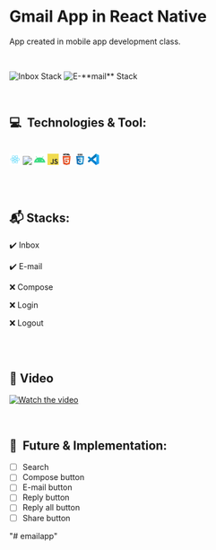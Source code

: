 # Gmail App in React Native

App created in mobile app development class.

<br>

<img src="https://i.postimg.cc/FRLZ62Jk/Gmail-Stack-Cx-Entrada.png" alt="Inbox Stack" width="345" /> <img src="https://i.postimg.cc/PJbMXYyt/Gmail-Stack-Email.pngg" alt="E-**mail** Stack" width="340" />

<br>

## 💻 &nbsp;Technologies & Tool:

<br>
<code><img height="20" src="https://raw.githubusercontent.com/github/explore/80688e429a7d4ef2fca1e82350fe8e3517d3494d/topics/react-native/react-native.png"></code>
<code><img height="20" src="https://i.postimg.cc/V6vWMpby/Android-Studio-Icon-2021.png"></code>
<code><img height="20" src="https://raw.githubusercontent.com/github/explore/80688e429a7d4ef2fca1e82350fe8e3517d3494d/topics/android/android.png"></code>
<code><img height="20" src="https://raw.githubusercontent.com/github/explore/80688e429a7d4ef2fca1e82350fe8e3517d3494d/topics/javascript/javascript.png"></code>
<code><img height="20" src="https://raw.githubusercontent.com/github/explore/80688e429a7d4ef2fca1e82350fe8e3517d3494d/topics/html/html.png"></code>
<code><img height="20" src="https://raw.githubusercontent.com/github/explore/80688e429a7d4ef2fca1e82350fe8e3517d3494d/topics/css/css.png"></code>
<code><img height="20" src="https://raw.githubusercontent.com/github/explore/80688e429a7d4ef2fca1e82350fe8e3517d3494d/topics/visual-studio-code/visual-studio-code.png"></code>

<br><br>

## 📬 Stacks:

✔️ Inbox

✔️ E-mail

❌ Compose

❌ Login

❌ Logout

<br><br>

## 🎥 Video

[![Watch the video](https://i.postimg.cc/g2Lz8pvW/printscreen.png)](https://youtu.be/9wzoWbnwTLM)

<br>


## 🚀 &nbsp;Future & Implementation:

- [ ] Search
- [ ] Compose button
- [ ] E-mail button
- [ ] Reply button
- [ ] Reply all button
- [ ] Share button

"# emailapp" 
